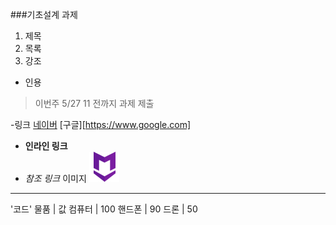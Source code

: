 ###기초설계 과제

1. 제목
2. 목록
3. 강조

- 인용
> 이번주 5/27 11 전까지 과제 제출

-링크
   [네이버](https://www.naver.com)
   [구글][https://www.google.com]
   - **인라인 링크**
   - *참조 링크*
이미지
![alt text](https://github.com/adam-p/markdown-here/raw/master/src/common/images/icon48.png "Logo Title Text 1")

---
'코드'
 물품 | 값
컴퓨터 | 100
핸드폰 | 90
드론 | 50
